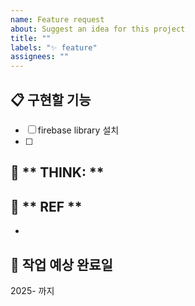 ```yaml
---
name: Feature request
about: Suggest an idea for this project
title: ""
labels: "✨ feature"
assignees: ""
---
```


<!-- 필수 : 작업 모듈과 포지션은 Label로 선택해주세요
-->

## 📋 구현할 기능

<!-- 체크리스트로 구체적인 작업 내용을 적어주세요. 작업을 완료할 때마다 체크박스를 체크해주세요. -->

- [ ] firebase library 설치
- [ ]

<!-- 생각해야할 부분이 있다면 아래에 적어주세요 (선택사항)
-->

## 🧐 ** THINK: **

<!-- 참고자료 있다면 아래에 적어주세요 (선택사항)
-->

## 🔗 ** REF **

-

## 📅 작업 예상 완료일

<!-- 해당 이슈의 작업 완료일을 적어주세요
ex) 25-10-04(토) 자정까지
-->

2025- 까지
